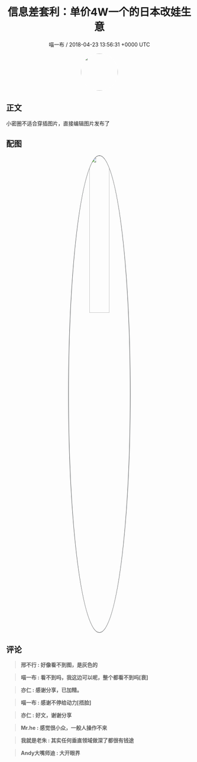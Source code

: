 <h1 align="center">信息差套利：单价4W一个的日本改娃生意</h1>
<p align="center">
    <a>喵一布 / 2018-04-23 13:56:31 &#43;0000 UTC</a>
</p>

<div align="center">
    <img src="https://images.zsxq.com/Fjx3u_wGG381hosDqv2Lk0aL6MBi?e=1590940799&amp;token=kIxbL07-8jAj8w1n4s9zv64FuZZNEATmlU_Vm6zD:ty-X0QVoJXB4YCpqgE7SIrb1rNQ=" width="100" height="100" style="border:1px solid;border-radius:50%; color:#ffffff"/>
</div>

## 正文

<div>
    
小密圈不适合穿插图片，直接编辑图片发布了
</div>

## 配图
<div class="image" align="center">

<img src="https://images.zsxq.com/FhXYzVj_45_CcTHThGagU7RHMgEe?imageMogr2/auto-orient/thumbnail/800x/format/jpg/blur/1x0/quality/75&amp;e=1590940799&amp;token=kIxbL07-8jAj8w1n4s9zv64FuZZNEATmlU_Vm6zD:WWTPWpHD8TmLGuWjux8ljPsE68A=" width="33%" height="33%" style="border:1px solid;border-radius:50%; color:#3c3f41"/>

</div>

## 评论

<div align="left">
<div>

<blockquote >
<span> <strong>邢不行 : 好像看不到图，是灰色的 </strong></span>
</blockquote>

<blockquote >
<span> <strong>喵一布 : 看不到吗，我这边可以呢，整个都看不到吗[衰] </strong></span>
</blockquote>

<blockquote >
<span> <strong>亦仁 : 感谢分享，已加精。 </strong></span>
</blockquote>

<blockquote >
<span> <strong>喵一布 : 感谢不停给动力[捂脸] </strong></span>
</blockquote>

<blockquote >
<span> <strong>亦仁 : 好文，谢谢分享 </strong></span>
</blockquote>

<blockquote >
<span> <strong>Mr.he : 感觉很小众，一般人操作不来 </strong></span>
</blockquote>

<blockquote >
<span> <strong>我就是老朱 : 其实任何垂直领域做深了都很有钱途 </strong></span>
</blockquote>

<blockquote >
<span> <strong>Andy大嘴师迪 : 大开眼界 </strong></span>
</blockquote>

</div>
</div>